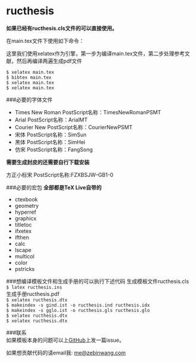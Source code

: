 # ructhesis  

**如果已经有ructhesis.cls文件的可以直接使用。**  

在main.tex文件下使用如下命令：  

这里我们使用xelatex作为引擎，第一步为编译main.tex文件，第二步处理参考文献，然后再编译两遍生成pdf文件  

`$ xelatex main.tex`  
`$ bibtex main.tex`  
`$ xelatex main.tex`  
`$ xelatex main.tex` 

###必要的字体文件

- Times New Roman    PostScript名称：TimesNewRomanPSMT   
- Arial              PostScript名称：ArialMT  
- Courier New        PostScript名称：CourierNewPSMT  
- 宋体               PostScript名称：SimSun  
- 黑体               PostScript名称：SimHei  
- 仿宋               PostScript名称：FangSong  

**需要生成封皮的还需要自行下载安装**  

方正小标宋           PostScript名称:FZXBSJW–GB1-0

###必要的宏包
**全部都是TeX Live自带的**
- ctexbook
- geometry
- hyperref
- graphicx
- titletoc
- ifxetex
- ifthen
- calc
- lscape
- multicol
- color
- pstricks

###想编译模板文件和生成手册的可以执行下述代码
生成模板文件ructhesis.cls  
`$ latex ructhesis.ins`  
生成手册ructhesis.pdf  
`$ xelatex ructhesis.dtx`  
`$ makeindex -s gind.ist -o ructhesis.ind ructhesis.idx `  
`$ makeindex -s gglo.ist -o ructhesis.gls ructhesis.glo `  
`$ xelatex ructhesis.dtx`  
`$ xelatex ructhesis.dtx`  

###联系  
如果模板本身的问题可以上[GitHub](https://github.com/ZebinWang/ructhesis)上发一篇issue。   

如果想贡献代码的请email我: <me@zebinwang.com> 

